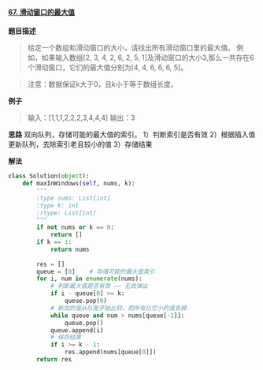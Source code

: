 #### [67. 滑动窗口的最大值](https://www.acwing.com/problem/content/75/) 
**题目描述**
> 给定一个数组和滑动窗口的大小，请找出所有滑动窗口里的最大值。
例如，如果输入数组[2, 3, 4, 2, 6, 2, 5, 1]及滑动窗口的大小3,那么一共存在6个滑动窗口，它们的最大值分别为[4, 4, 6, 6, 6, 5]。

> 注意：数据保证k大于0，且k小于等于数组长度。

**例子**
> 输入：[1,1,1,2,2,2,3,4,4,4]
输出：3

**思路**
双向队列，存储可能的最大值的索引。
1）判断索引是否有效
2）根据插入值更新队列，去除索引老且较小的值
3）存储结果

**解法**
```python
class Solution(object):
    def maxInWindows(self, nums, k):
        """
        :type nums: List[int]
        :type k: int
        :rtype: List[int]
        """
        if not nums or k == 0:
            return []
        if k == 1:
            return nums
        
        res = []
        queue = [0]    # 存储可能的最大值索引
        for i, num in enumerate(nums):
            # 判断最大值是否有效 —— 无效弹出
            if i - queue[0] >= k:
                queue.pop(0)
            # 新加的值从队尾开始比较，把所有比它小的值丢掉
            while queue and num > nums[queue[-1]]:
                queue.pop()
            queue.append(i)
            # 保存结果
            if i >= k - 1:
                res.append(nums[queue[0]])
        return res
```
